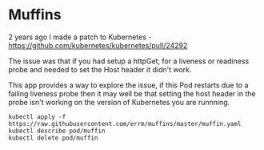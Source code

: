 # Muffins

2 years ago I made a patch to Kubernetes - https://github.com/kubernetes/kubernetes/pull/24292

The issue was that if you had setup a httpGet, for a liveness or readiness probe and
needed to set the Host header it didn't work.

This app provides a way to explore the issue, if this Pod restarts due to a failing
liveness probe then it may well be that setting the host header in the probe isn't
working on the version of Kubernetes you are runnning.

```
kubectl apply -f https://raw.githubusercontent.com/errm/muffins/master/muffin.yaml
kubectl describe pod/muffin
kubectl delete pod/muffin
```
